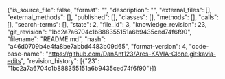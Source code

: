 {"is_source_file": false, "format": "", "description": "", "external_files": [], "external_methods": [], "published": [], "classes": [], "methods": [], "calls": [], "search-terms": [], "state": 2, "file_id": 3, "knowledge_revision": 23, "git_revision": "1bc2a7a6704c1b888355151a6b9435ced74f6f90", "filename": "README.md", "hash": "a46d0709b4e4fa8be7abbd4483b09d65", "format-version": 4, "code-base-name": "https://github.com/DanAnt123/Ares-KAVIA-Clone.git:kavia-edits", "revision_history": [{"23": "1bc2a7a6704c1b888355151a6b9435ced74f6f90"}]}